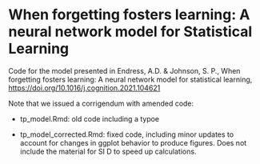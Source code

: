 # When forgetting fosters learning: A neural network model for Statistical Learning


Code for the model presented in Endress, A.D. & Johnson, S. P., When forgetting fosters learning: A neural network model for statistical learning, https://doi.org/10.1016/j.cognition.2021.104621


Note that we issued a corrigendum with amended code:

* tp_model.Rmd: old code including a typoe
- tp_model_corrected.Rmd: fixed code, including  minor updates to account for changes in ggplot behavior to produce figures. Does not include the material for SI D to speed up calculations.



